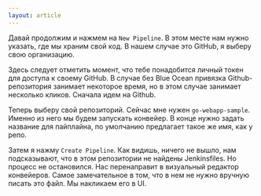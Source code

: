 ```yaml
---
layout: article
---
```

Давай продолжим и нажмем на `New Pipeline`. В этом месте нам нужно указать, где мы храним свой код. В нашем случае это GitHub, я выберу свою организацию.

Здесь следует отметить момент, что тебе понадобится личный токен для доступа к своему GitHub. В случае без Blue Ocean привязка Github-репозитория занимает некоторое время, но в этом случае занимает несколько кликов. Сначала идем на Github. 

Теперь выберу свой репозиторий. Сейчас мне нужен `go-webapp-sample`. Именно из него мы будем запускать конвейер. В конце нужно задать название для пайплайна, по умолчанию предлагает такое же имя, как у репо.

Затем я нажму `Create Pipeline`. Как видишь, ничего не вышло, нам подсказывают, что в этом репозитории не найдены Jenkinsfiles. Но процесс не остановился. Нас перенаправит в визуальный редактор конвейеров. Cамое замечательное в том, что в нем не нужно вручную писать это файл. Мы накликаем его в UI.
